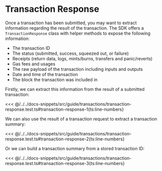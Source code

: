 # Transaction Response

Once a transaction has been submitted, you may want to extract information regarding the result of the transaction. The SDK offers a `TransactionResponse` class with helper methods to expose the following information:

- The transaction ID
- The status (submitted, success, squeezed out, or failure)
- Receipts (return data, logs, mints/burns, transfers and panic/reverts)
- Gas fees and usages
- The raw payload of the transaction including inputs and outputs
- Date and time of the transaction
- The block the transaction was included in

Firstly, we can extract this information from the result of a submitted transaction:

<<< @/../../docs-snippets/src/guide/transactions/transaction-response.test.ts#transaction-response-1{ts:line-numbers}

We can also use the result of a transaction request to extract a transaction summary:

<<< @/../../docs-snippets/src/guide/transactions/transaction-response.test.ts#transaction-response-2{ts:line-numbers}

Or we can build a transaction summary from a stored transaction ID:

<<< @/../../docs-snippets/src/guide/transactions/transaction-response.test.ts#transaction-response-3{ts:line-numbers}
